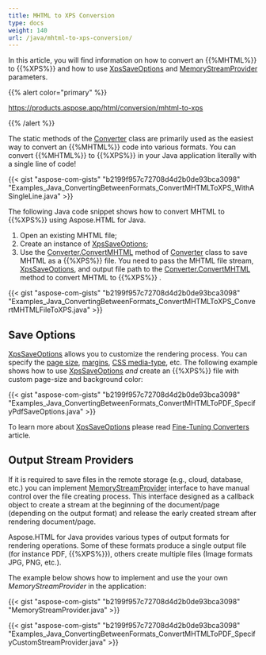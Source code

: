 ```yaml
---
title: MHTML to XPS Conversion
type: docs
weight: 140
url: /java/mhtml-to-xps-conversion/
---
```


In this article, you will find information on how to convert an {{%MHTML%}} to {{%XPS%}} and how to use [XpsSaveOptions](https://apireference.aspose.com/java/html/aspose.html.saving/xpssaveoptions) and [MemoryStreamProvider](https://apireference.aspose.com/html/java/com.aspose.html/package-frame) parameters.

{{% alert color="primary" %}} 

<https://products.aspose.app/html/conversion/mhtml-to-xps>

{{% /alert %}} 

The static methods of the [Converter](https://apireference.aspose.com/java/html/aspose.html.converters/converter) class are primarily used as the easiest way to convert an {{%MHTML%}} code into various formats. You can convert {{%MHTML%}} to {{%XPS%}} in your Java application literally with a single line of code!

{{< gist "aspose-com-gists" "b2199f957c72708d4d2b0de93bca3098" "Examples_Java_ConvertingBetweenFormats_ConvertMHTMLToXPS_WithASingleLine.java" >}}

The following Java code snippet shows how to convert MHTML to {{%XPS%}} using Aspose.HTML for Java.

1. Open an existing MHTML file;
1. Create an instance of [XpsSaveOptions](https://apireference.aspose.com/java/html/aspose.html.saving/xpssaveoptions);
1. Use the [Converter.ConvertMHTML](https://apireference.aspose.com/java/html/aspose.html.converters.converter/convertmhtml/methods/9) method of [Converter](https://apireference.aspose.com/java/html/aspose.html.converters/converter) class to save MHTML as a {{%XPS%}} file. You need to pass the MHTML file stream, [XpsSaveOptions](https://apireference.aspose.com/java/html/aspose.html.saving/xpssaveoptions), and output file path to the [Converter.ConvertMHTML](https://apireference.aspose.com/java/html/aspose.html.converters.converter/convertmhtml/methods/9) method to convert MHTML to {{%XPS%}} .

{{< gist "aspose-com-gists" "b2199f957c72708d4d2b0de93bca3098" "Examples_Java_ConvertingBetweenFormats_ConvertMHTMLToXPS_ConvertMHTMLFileToXPS.java" >}}
## **Save Options** ## 
[XpsSaveOptions](https://apireference.aspose.com/java/html/aspose.html.saving/xpssaveoptions) allows you to customize the rendering process. You can specify the [page size](https://apireference.aspose.com/html/java/com.aspose.html.rendering/RenderingOptions#getPageSetup--), [margins](https://apireference.aspose.com/html/java/com.aspose.html.drawing/Page#getMargin--), [CSS media-type](https://apireference.aspose.com/html/java/com.aspose.html.rendering/MediaType), etc. The following example shows how to use [XpsSaveOptions](https://apireference.aspose.com/java/html/aspose.html.saving/xpssaveoptions) *and* create an {{%XPS%}} file with custom page-size and background color:

{{< gist "aspose-com-gists" "b2199f957c72708d4d2b0de93bca3098" "Examples_Java_ConvertingBetweenFormats_ConvertMHTMLToPDF_SpecifyPdfSaveOptions.java" >}}

To learn more about [XpsSaveOptions](https://apireference.aspose.com/html/java/aspose.html.saving/xpssaveoptions) please read [Fine-Tuning Converters](/html/java/fine-tuning-converters/) article.
## **Output Stream Providers** ## 
If it is required to save files in the remote storage (e.g., cloud, database, etc.) you can implement [MemoryStreamProvider](https://apireference.aspose.com/html/java/com.aspose.html/package-frame) interface to have manual control over the file creating process. This interface designed as a callback object to create a stream at the beginning of the document/page (depending on the output format) and release the early created stream after rendering document/page.

Aspose.HTML for Java provides various types of output formats for rendering operations. Some of these formats produce a single output file (for instance PDF, {{%XPS%}}), others create multiple files (Image formats JPG, PNG, etc.).

The example below shows how to implement and use the your own *MemoryStreamProvider* in the application:

{{< gist "aspose-com-gists" "b2199f957c72708d4d2b0de93bca3098" "MemoryStreamProvider.java" >}}

{{< gist "aspose-com-gists" "b2199f957c72708d4d2b0de93bca3098" "Examples_Java_ConvertingBetweenFormats_ConvertMHTMLToPDF_SpecifyCustomStreamProvider.java" >}}
